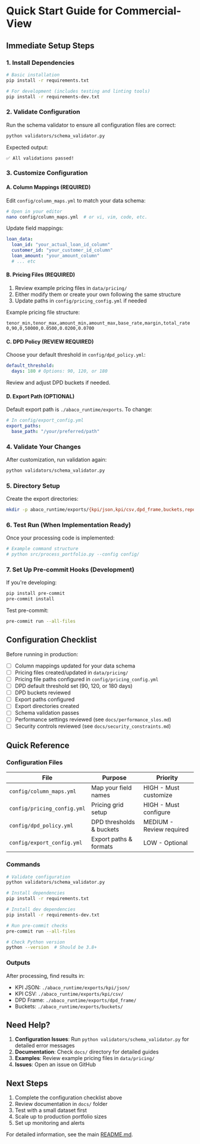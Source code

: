 # Quick Start Guide for Commercial-View

## Immediate Setup Steps

### 1. Install Dependencies

```bash
# Basic installation
pip install -r requirements.txt

# For development (includes testing and linting tools)
pip install -r requirements-dev.txt
```

### 2. Validate Configuration

Run the schema validator to ensure all configuration files are correct:

```bash
python validators/schema_validator.py
```

Expected output:

```text
✅ All validations passed!
```

### 3. Customize Configuration

#### A. Column Mappings (REQUIRED)

Edit `config/column_maps.yml` to match your data schema:

```bash
# Open in your editor
nano config/column_maps.yml  # or vi, vim, code, etc.
```

Update field mappings:

```yaml
loan_data:
  loan_id: "your_actual_loan_id_column"
  customer_id: "your_customer_id_column"
  loan_amount: "your_amount_column"
  # ... etc
```

#### B. Pricing Files (REQUIRED)

1. Review example pricing files in `data/pricing/`
2. Either modify them or create your own following the same structure
3. Update paths in `config/pricing_config.yml` if needed

Example pricing file structure:

```csv
tenor_min,tenor_max,amount_min,amount_max,base_rate,margin,total_rate
0,90,0,50000,0.0500,0.0200,0.0700
```

#### C. DPD Policy (REVIEW REQUIRED)

Choose your default threshold in `config/dpd_policy.yml`:

```yaml
default_threshold:
  days: 180 # Options: 90, 120, or 180
```

Review and adjust DPD buckets if needed.

#### D. Export Path (OPTIONAL)

Default export path is `./abaco_runtime/exports`. To change:

```yaml
# In config/export_config.yml
export_paths:
  base_path: "/your/preferred/path"
```

### 4. Validate Your Changes

After customization, run validation again:

```bash
python validators/schema_validator.py
```

### 5. Directory Setup

Create the export directories:

```bash
mkdir -p abaco_runtime/exports/{kpi/json,kpi/csv,dpd_frame,buckets,reports,archive}
```

### 6. Test Run (When Implementation Ready)

Once your processing code is implemented:

```bash
# Example command structure
# python src/process_portfolio.py --config config/
```

### 7. Set Up Pre-commit Hooks (Development)

If you're developing:

```bash
pip install pre-commit
pre-commit install
```

Test pre-commit:

```bash
pre-commit run --all-files
```

## Configuration Checklist

Before running in production:

- [ ] Column mappings updated for your data schema
- [ ] Pricing files created/updated in `data/pricing/`
- [ ] Pricing file paths configured in `config/pricing_config.yml`
- [ ] DPD default threshold set (90, 120, or 180 days)
- [ ] DPD buckets reviewed
- [ ] Export paths configured
- [ ] Export directories created
- [ ] Schema validation passes
- [ ] Performance settings reviewed (see `docs/performance_slos.md`)
- [ ] Security controls reviewed (see `docs/security_constraints.md`)

## Quick Reference

### Configuration Files

| File                        | Purpose                  | Priority                 |
| --------------------------- | ------------------------ | ------------------------ |
| `config/column_maps.yml`    | Map your field names     | HIGH - Must customize    |
| `config/pricing_config.yml` | Pricing grid setup       | HIGH - Must configure    |
| `config/dpd_policy.yml`     | DPD thresholds & buckets | MEDIUM - Review required |
| `config/export_config.yml`  | Export paths & formats   | LOW - Optional           |

### Commands

```bash
# Validate configuration
python validators/schema_validator.py

# Install dependencies
pip install -r requirements.txt

# Install dev dependencies
pip install -r requirements-dev.txt

# Run pre-commit checks
pre-commit run --all-files

# Check Python version
python --version  # Should be 3.8+
```

### Outputs

After processing, find results in:

- KPI JSON: `./abaco_runtime/exports/kpi/json/`
- KPI CSV: `./abaco_runtime/exports/kpi/csv/`
- DPD Frame: `./abaco_runtime/exports/dpd_frame/`
- Buckets: `./abaco_runtime/exports/buckets/`

## Need Help?

1. **Configuration Issues**: Run `python validators/schema_validator.py` for detailed error messages
2. **Documentation**: Check `docs/` directory for detailed guides
3. **Examples**: Review example pricing files in `data/pricing/`
4. **Issues**: Open an issue on GitHub

## Next Steps

1. Complete the configuration checklist above
2. Review documentation in `docs/` folder
3. Test with a small dataset first
4. Scale up to production portfolio sizes
5. Set up monitoring and alerts

For detailed information, see the main [README.md](README.md).
